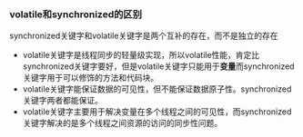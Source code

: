 ### volatile和synchronized的区别

synchronized关键字和volatile关键字是两个互补的存在，而不是独立的存在

- volatile关键字是线程同步的轻量级实现，所以volatile性能，肯定比synchronized关键字要好，但是volatile关键字只能用于**变量**而synchronized关键字用于可以修饰的方法和代码块。
- volatile关键字能保证数据的可见性，但不能保证数据原子性。synchronized关键字两者都能保证。
- volatile关键字主要用于解决变量在多个线程之间的可见性，而synchronized关键字解决的是多个线程之间资源的访问的同步性问题。